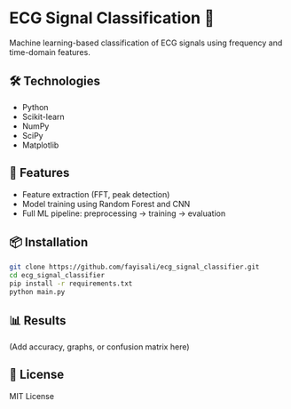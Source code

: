 # ECG Signal Classification 🧪

Machine learning-based classification of ECG signals using frequency and time-domain features.

## 🛠 Technologies
- Python
- Scikit-learn
- NumPy
- SciPy
- Matplotlib

## 🎯 Features
- Feature extraction (FFT, peak detection)
- Model training using Random Forest and CNN
- Full ML pipeline: preprocessing → training → evaluation

## 📦 Installation
```bash
git clone https://github.com/fayisali/ecg_signal_classifier.git
cd ecg_signal_classifier
pip install -r requirements.txt
python main.py
```

## 📊 Results
(Add accuracy, graphs, or confusion matrix here)

## 📄 License
MIT License
